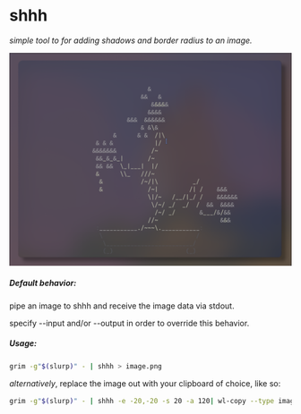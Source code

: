 # shhh 
_simple tool to for adding shadows and border radius to an image._

![mew](https://github.com/entailz/shhh/blob/main/assets/shhh_aft.png?raw=true)

##### Default behavior:

pipe an image to shhh and receive the image data via stdout. 

specify --input and/or --output in order to override this behavior.

##### __Usage:__

```bash
grim -g"$(slurp)" - | shhh > image.png
```

_alternatively_, replace the image out with your clipboard of choice, like so:

```bash
grim -g"$(slurp)" - | shhh -e -20,-20 -s 20 -a 120| wl-copy --type image/png
```

